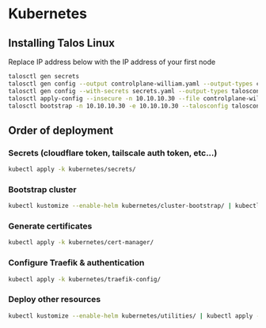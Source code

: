 # Kubernetes

## Installing Talos Linux

Replace IP address below with the IP address of your first node

```bash
talosctl gen secrets
talosctl gen config --output controlplane-william.yaml --output-types controlplane --with-secrets secrets.yaml --config-patch @base-config.yaml --config-patch @william-patch.yaml --config-patch @extension-patch.yaml sectorfive https://10.10.10.30:6443
talosctl gen config --with-secrets secrets.yaml --output-types talosconfig -o talosconfig sectorfive https://10.10.10.30:6443
talosctl apply-config --insecure -n 10.10.10.30 --file controlplane-william.yaml
talosctl bootstrap -n 10.10.10.30 -e 10.10.10.30 --talosconfig talosconfig
```

## Order of deployment

### Secrets (cloudflare token, tailscale auth token, etc...)

```bash
kubectl apply -k kubernetes/secrets/
```

### Bootstrap cluster

```bash
kubectl kustomize --enable-helm kubernetes/cluster-bootstrap/ | kubectl apply -f -
```

### Generate certificates

```bash
kubectl apply -k kubernetes/cert-manager/
```

### Configure Traefik & authentication

```bash
kubectl apply -k kubernetes/traefik-config/
```

### Deploy other resources

```bash
kubectl kustomize --enable-helm kubernetes/utilities/ | kubectl apply -f -
```
